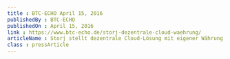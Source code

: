 ```yaml
---
title : BTC-ECHO April 15, 2016
publishedBy : BTC-ECHO
publishedOn : April 15, 2016
link : https://www.btc-echo.de/storj-dezentrale-cloud-waehrung/
articleName : Storj stellt dezentrale Cloud-Lösung mit eigener Währung vor
class : pressArticle
---
```

